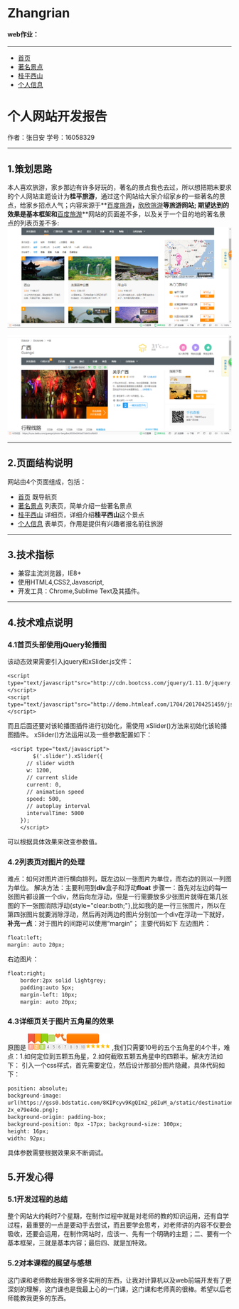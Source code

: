 ﻿

# Zhangrian
#### web作业：
---

* [首页](./myweb/首页.html) 
* [著名景点](./myweb/著名景点.html) 
* [桂平西山](./myweb/桂平西山.html) 
* [个人信息](./myweb/个人信息.html) 

# 个人网站开发报告

作者：张日安 学号：16058329

---

## 1.策划思路
  本人喜欢旅游，家乡那边有许多好玩的，著名的景点我也去过，所以想把期末要求的个人网站主题设计为**桂平旅游**，通过这个网站给大家介绍家乡的一些著名的景点，给家乡招点人气；内容来源于**[百度旅游](https://lvyou.baidu.com/guigang/jingdian)**，**[欣欣旅游](http://www.cncn.com/)**等旅游网站;
期望达到的效果是基本框架和**[百度旅游](https://lvyou.baidu.com/guigang/jingdian)**网站的页面差不多，以及关于一个目的地的著名景点的列表页差不多:  
![效果图](./myweb/img/xiaoguo.png)

![效果图](./myweb/img/xiaoguo1.png)

---
## 2.页面结构说明
网站由4个页面组成，包括：

* [首页](./myweb/首页.html) 既导航页
* [著名景点](./myweb/著名景点.html) 列表页，简单介绍一些著名景点
* [桂平西山](./myweb/桂平西山.html) 详细页，详细介绍**桂平西山**这个景点
* [个人信息](./myweb/个人信息.html) 表单页，作用是提供有兴趣者报名前往旅游

---
## 3.技术指标
* 兼容主流浏览器，IE8+
* 使用HTML4,CSS2,Javascript,
* 开发工具：Chrome,Sublime Text及其插件。

---
## 4.技术难点说明
### 4.1首页头部使用jQuery轮播图
  该动态效果需要引入jquery和xSlider.js文件：
```
<script type="text/javascript"src="http://cdn.bootcss.com/jquery/1.11.0/jquery.min.js"></script>
<script type="text/javascript"src="http://demo.htmleaf.com/1704/201704251459/js/xSlider.js"></script>
```
而且后面还要对该轮播图插件进行初始化，需使用 xSlider()方法来初始化该轮播图插件。
xSlider()方法运用以及一些参数配置如下：
```
 <script type="text/javascript">
        $('.slider').xSlider({
      // slider width
      w: 1200,
      // current slide
      current: 0,
      // animation speed
      speed: 500,
      // autoplay interval
      intervalTime: 5000
    });
    </script>
```
可以根据具体效果来改变参数值。
### 4.2列表页对图片的处理
  难点：如何对图片进行横向排列，既左边以一张图片为单位，而右边的则以一列图为单位。
解决方法：主要利用到**div**盒子和浮动**float**
步骤一：首先对左边的每一张图片都设置一个div，然后向左浮动，但是一行需要放多少张图片就得在第几张图的下一张图消除浮动{style="clear:both;"},比如我的是一行三张图片，所以在第四张图片就要消除浮动，然后再对两边的图片分别加一个div在浮动一下就好，**补充一点**：对于图片的间距可以使用“margin”；
主要代码如下
左边图片：
```
float:left;
margin: auto 20px;
```
右边图片：
```
float:right;
 	border:2px solid lightgrey;
 	padding:auto 5px;
 	margin-left: 10px;
 	margin: auto 20px; 
``` 	
### 4.3详细页关于图片五角星的效果
  原图是 ![](./myweb/img/ico_jd_top.png) ,我们只需要10号的五个五角星的4个半，难点：1.如何定位到五颗五角星，2.如何截取五颗五角星中的四颗半。解决方法如下：
引入一个css样式，首先需要定位，然后设计那部分图片隐藏，具体代码如下：
```
position: absolute;
background-image: url(https://gss0.bdstatic.com/8KIPcyv9KgQIm2_p8IuM_a/static/destination/widget/public/star/img/star-2x_e79e4de.png);
background-origin: padding-box;
background-position: 0px -17px;	background-size: 100px;
height: 16px;
width: 92px;
```
具体参数需要根据效果来不断调试。
## 5.开发心得
### 5.1开发过程的总结
  整个网站大约耗时7个星期，在制作过程中就是对老师的教的知识运用，还有自学过程，最重要的一点是要动手去尝试，而且要学会思考，对老师讲的内容不仅要会吸收，还要会运用，在制作网站时，应该一、先有一个明确的主题；二、要有一个基本框架，三就是基本内容；最后四、就是加特效。

### 5.2对本课程的展望与感想
这门课和老师教给我很多很多实用的东西，让我对计算机以及web前端开发有了更深刻的理解，这门课也是我最上心的一门课，这门课和老师真的很棒。希望以后老师能教我更多的东西。


 
 






